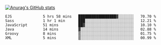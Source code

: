 [![Anurag's GitHub stats](https://github-readme-stats.vercel.app/api?username=sebasphere&count_private=true&theme=tokyonight)](https://github.com/anuraghazra/github-readme-stats)

<!--START_SECTION:waka-->

```text
EJS              5 hrs 58 mins   █████████████████▓░░░░░░░   70.70 %
Sass             1 hr 1 min      ███░░░░░░░░░░░░░░░░░░░░░░   12.21 %
JavaScript       51 mins         ██▓░░░░░░░░░░░░░░░░░░░░░░   10.10 %
Java             14 mins         ▓░░░░░░░░░░░░░░░░░░░░░░░░   02.88 %
Groovy           8 mins          ▒░░░░░░░░░░░░░░░░░░░░░░░░   01.75 %
XML              5 mins          ▒░░░░░░░░░░░░░░░░░░░░░░░░   00.99 %
```

<!--END_SECTION:waka-->
